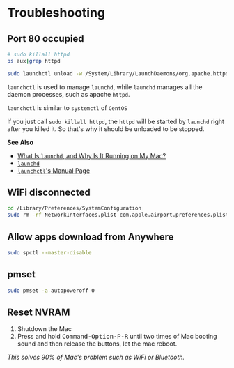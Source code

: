 # Troubleshooting

## Port 80 occupied

```bash
# sudo killall httpd
ps aux|grep httpd

sudo launchctl unload -w /System/Library/LaunchDaemons/org.apache.httpd.plist
```

`launchctl` is used to manage `launchd`, while `launchd` manages all the daemon processes, such as apache `httpd`.

`launchctl` is similar to `systemctl` of `CentOS`

If you just call `sudo killall httpd`, the `httpd` will be started by `launchd` right after you killed it. So that's why it should be unloaded to be stopped.

**See Also**

- [What Is `launchd`, and Why Is It Running on My Mac?](https://www.howtogeek.com/319048/what-is-launchd-and-why-is-it-running-on-my-mac/)
- [`launchd`](http://www.launchd.info/)
- [`launchctl`'s Manual Page ](https://developer.apple.com/legacy/library/documentation/Darwin/Reference/ManPages/man1/launchctl.1.html)

## WiFi disconnected

```bash
cd /Library/Preferences/SystemConfiguration
sudo rm -rf NetworkInterfaces.plist com.apple.airport.preferences.plist com.apple.network.eapolclient.configuration.plist preferences.plist
```

## Allow apps download from Anywhere

```bash
sudo spctl --master-disable
```

## pmset

```bash
sudo pmset -a autopoweroff 0
```

## Reset NVRAM

1. Shutdown the Mac
2. Press and hold <kbd>Command-Option-P-R</kbd> until two times of Mac booting sound and then release the buttons, let the mac reboot.

_This solves 90% of Mac's problem such as WiFi or Bluetooth._